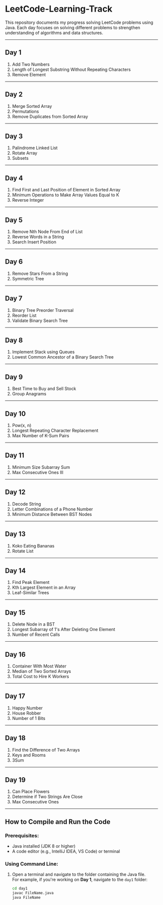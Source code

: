 # LeetCode-Learning-Track

This repository documents my progress solving LeetCode problems using Java. Each day focuses on solving different problems to strengthen understanding of algorithms and data structures.

---

## Day 1

1. Add Two Numbers  
2. Length of Longest Substring Without Repeating Characters 
3. Remove Element   

---

## Day 2

1. Merge Sorted Array  
2. Permutations
3. Remove Duplicates from Sorted Array    

---

## Day 3

1. Palindrome Linked List  
2. Rotate Array
3. Subsets    

---

## Day 4

1. Find First and Last Position of Element in Sorted Array      
2. Minimum Operations to Make Array Values Equal to K
3. Reverse Integer

---

## Day 5

1. Remove Nth Node From End of List       
2. Reverse Words in a String
3. Search Insert Position

---

## Day 6

1. Remove Stars From a String       
2. Symmetric Tree

---

## Day 7

1. Binary Tree Preorder Traversal       
2. Reorder List
3. Validate Binary Search Tree

---

## Day 8

1. Implement Stack using Queues       
2. Lowest Common Ancestor of a Binary Search Tree

---

## Day 9

1. Best Time to Buy and Sell Stock       
2. Group Anagrams

---

## Day 10

1. Pow(x, n)       
2. Longest Repeating Character Replacement
3. Max Number of K-Sum Pairs

---

## Day 11

1. Minimum Size Subarray Sum       
2. Max Consecutive Ones III

---

## Day 12

1. Decode String       
2. Letter Combinations of a Phone Number
3. Minimum Distance Between BST Nodes

---

## Day 13

1. Koko Eating Bananas       
2. Rotate List

---

## Day 14

1. Find Peak Element      
2. Kth Largest Element in an Array
3. Leaf-Similar Trees

---

## Day 15

1. Delete Node in a BST      
2. Longest Subarray of 1's After Deleting One Element
3. Number of Recent Calls

---

## Day 16

1. Container With Most Water      
2. Median of Two Sorted Arrays
3. Total Cost to Hire K Workers

---

## Day 17

1. Happy Number      
2. House Robber
3. Number of 1 Bits

---

## Day 18

1. Find the Difference of Two Arrays      
2. Keys and Rooms
3. 3Sum

---

## Day 19

1. Can Place Flowers      
2. Determine if Two Strings Are Close
3. Max Consecutive Ones

---

## How to Compile and Run the Code

### Prerequisites:
- Java installed (JDK 8 or higher)
- A code editor (e.g., IntelliJ IDEA, VS Code) or terminal

### Using Command Line:

1. Open a terminal and navigate to the folder containing the Java file.  
   For example, if you're working on **Day 1**, navigate to the `day1` folder:
   ```bash
   cd day1
   javac FileName.java
   java FileName
